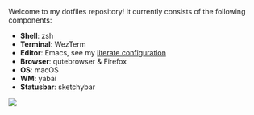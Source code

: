 Welcome to my dotfiles repository! It currently consists of the following components:

* **Shell**: zsh
* **Terminal**: WezTerm
* **Editor**: Emacs, see my [literate configuration](https://github.com/najjt/dotfiles/blob/b72d7c84f4e3951f9e5f16d39b6d8540deec893e/.emacs.d/init.org)
* **Browser**: qutebrowser & Firefox
* **OS**: macOS
* **WM**: yabai
* **Statusbar**: sketchybar

![](resources/screenshot.png)
